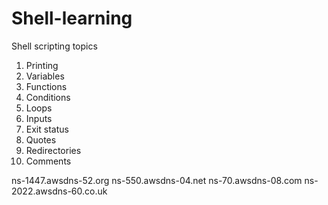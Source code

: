 # Shell-learning

Shell scripting topics 
1. Printing
2. Variables
3. Functions
4. Conditions
5. Loops
6. Inputs
7. Exit status
8. Quotes
9. Redirectories
10. Comments


ns-1447.awsdns-52.org
ns-550.awsdns-04.net
ns-70.awsdns-08.com
ns-2022.awsdns-60.co.uk